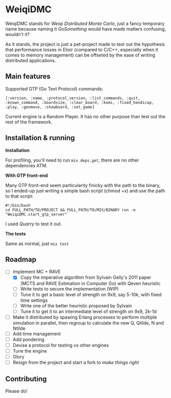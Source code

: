 # WeiqiDMC

WeiqiDMC stands for *Weiqi Distributed Monte Carlo*, just a fancy temporary name because naming it *GoSomething* would have made matters confusing, wouldn't it?

As it stands, the project is just a pet-project made to test out the hypothesis that performance losses in Elixir (compared to C/C++, especially when it comes to memory management) can be offseted by the ease of writing distributed applications.

## Main features

Supported GTP (Go Text Protocol) commands:

`[:version, :name, :protocol_version, :list_commands, :quit,
                 :known_command, :boardsize, :clear_board, :komi, :fixed_handicap,
                 :play, :genmove, :showboard, :set_game]`

Current engine is a Random Player. It has no other purpose than test out the rest of the framework.

## Installation & running

**Installation**

For profiling, you'll need to run `mix deps.get`, there are no other dependencies ATM.

**With GTP front-end**

Many GTP front-end seem particularity finicky with the path to the binary, so I ended-up just writing a simple bash script (chmod +x) and use the path to that script:

    #!/bin/bash
    cd FULL_PATH/TO/PROJECT && FULL_PATH/TO/MIX/BINARY run -e "WeiqiDMC.start_gtp_server"`

I used *Quarry* to test it out.

**The tests**

Same as normal, just `mix test`

## Roadmap

- [ ] Implement MC + RAVE
  - [x] Copy the imperative algorithm from Sylvain Gelly's 2011 paper (MCTS and RAVE Estimation in Computer Go) with Qeven heuristic
  - [ ] Write tests to secure the implementation (WIP)
  - [ ] Tune it to get a basic level of strength on 9x9, say 5-10k, with fixed time settings
  - [ ] Write one of the better heuristic proposed by Sylvain
  - [ ] Tune it to get it to an intermediate level of strength on 9x9, 2k-1d
- [ ] Make it distributed by spawing Erlang processes to perform multiple simulation in parallel, then regroup to calculate the new Q, Qtilde, N and Ntilde
- [ ] Add time management
- [ ] Add pondering
- [ ] Devise a protocol for testing vs other engines
- [ ] Tune the engine
- [ ] Glory
- [ ] Resign from the project and start a fork to *make things right*

## Contributing

Please do!